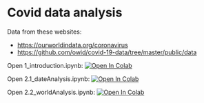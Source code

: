 # Covid data analysis

Data from these websites:
- https://ourworldindata.org/coronavirus
- https://github.com/owid/covid-19-data/tree/master/public/data

Open 1_introduction.ipynb: [![Open In Colab](https://colab.research.google.com/assets/colab-badge.svg)](https://colab.research.google.com/github/daiki-matsunaga/MathMeasurement/blob/main/lec03/covid/1_introduction.ipynb)

Open 2.1_dateAnalysis.ipynb: [![Open In Colab](https://colab.research.google.com/assets/colab-badge.svg)](https://colab.research.google.com/github/daiki-matsunaga/MathMeasurement/blob/main/lec03/covid/2.1_dateAnalysis.ipynb)

Open 2.2_worldAnalysis.ipynb: [![Open In Colab](https://colab.research.google.com/assets/colab-badge.svg)](https://colab.research.google.com/github/daiki-matsunaga/MathMeasurement/blob/main/lec03/covid/2.2_worldAnalysis.ipynb)
